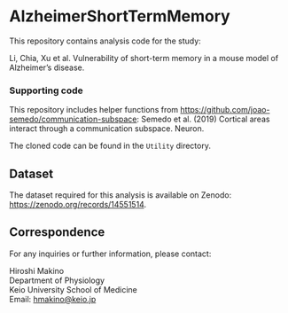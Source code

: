 # AlzheimerShortTermMemory

This repository contains analysis code for the study:

Li, Chia, Xu et al. Vulnerability of short-term memory in a mouse model of Alzheimer’s disease.

### Supporting code

This repository includes helper functions from https://github.com/joao-semedo/communication-subspace:
Semedo et al. (2019) Cortical areas interact through a communication subspace. Neuron.

The cloned code can be found in the `Utility` directory.

## Dataset

The dataset required for this analysis is available on Zenodo: https://zenodo.org/records/14551514.

## Correspondence

For any inquiries or further information, please contact:

Hiroshi Makino  
Department of Physiology  
Keio University School of Medicine  
Email: hmakino@keio.jp
